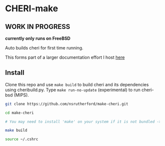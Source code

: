 # CHERI-make

## WORK IN PROGRESS
**currently only runs on FreeBSD**

Auto builds cheri for first time running.

This forms part of a larger documentation effort I host [here](https://nsrutherford.com/notes/cheri)

## Install

Clone this repo and use `make build` to build cheri and its dependencies using cheribuild.py. Type `make run-no-update` (experimental) to run cheri-bsd (MIPS).

```bash
git clone https://github.com/nsrutherford/make-cheri.git

cd make-cheri

# You may need to install 'make' on your system if it is not bundled -> sudo apt install make

make build

source ~/.cshrc
```
